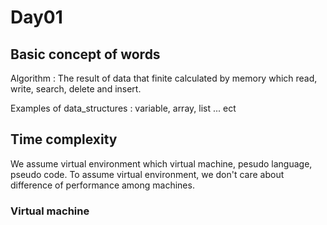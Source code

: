 # Day01

## Basic concept of words
Algorithm : The result of data that finite calculated by memory which read, write, search, delete and insert. 

Examples of data_structures : variable, array, list ... ect

## Time complexity
We assume virtual environment which virtual machine, pesudo language, pseudo code. To assume virtual environment, we don't care about difference of performance among machines.

### Virtual machine

